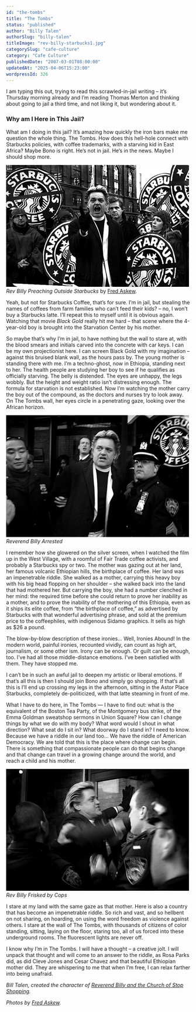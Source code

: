 ```yaml
---
id: "the-tombs"
title: "The Tombs"
status: "published"
author: "Billy Talen"
authorSlug: "billy-talen"
titleImage: "rev-billy-starbucks1.jpg"
categorySlug: "cafe-culture"
category: "Cafe Culture"
publishedDate: "2007-03-01T08:00:00"
updatedAt: "2025-04-06T15:23:00"
wordpressId: 326
---
```


I am typing this out, trying to read this scrawled-in-jail writing – it’s Thursday morning already and I’m reading Thomas Merton and thinking about going to jail a third time, and not liking it, but wondering about it.

### Why am I Here in This Jail?

What am I doing in this jail? It’s amazing how quickly the iron bars make me question the whole thing. The Tombs. How does this hell-hole connect with Starbucks policies, with coffee trademarks, with a starving kid in East Africa? Maybe Bono is right. He’s not in jail. He’s in the news. Maybe I should shop more.

![Rev Billy Preaching Outside Starbucks](rev-billy-starbucks1.jpg)  
*Rev Billy Preaching Outside Starbucks* by [Fred Askew](http://www.fredaskew.com/).

Yeah, but not for Starbucks Coffee, that’s for sure. I’m in jail, but stealing the names of coffees from farm families who can’t feed their kids? – no, I won’t buy a Starbucks latte. I’ll repeat this to myself until it is obvious again. Watching that movie *Black Gold* really hit me hard – that scene where the 4-year-old boy is brought into the Starvation Center by his mother.

So maybe that’s why I’m in jail, to have nothing but the wall to stare at, with the blood smears and initials carved into the concrete with car keys. I can be my own projectionist here. I can screen Black Gold with my imagination – against this bruised blank wall, as the hours pass by. The young mother is standing there with me. I’m a techno-ghost, now in Ethiopia, standing next to her. The health people are studying her boy to see if he qualifies as officially starving. The belly is distended. The eyes are unhappy, the legs wobbly. But the height and weight ratio isn’t distressing enough. The formula for starvation is not established. Now I’m watching the mother carry the boy out of the compound, as the doctors and nurses try to look away. On The Tombs wall, her eyes circle in a penetrating gaze, looking over the African horizon.

![Reverend Billy Arrested ](rev-billy-arrest.jpg)  
*Reverend Billy Arrested* 

I remember how she glowered on the silver screen, when I watched the film up in the West Village, with a roomful of Fair Trade coffee activists, and probably a Starbucks spy or two. The mother was gazing out at her land, her famous volcanic Ethiopian hills, the birthplace of coffee. Her land was an impenetrable riddle. She walked as a mother, carrying this heavy boy with his big head flopping on her shoulder – she walked back into the land that had mothered her. But carrying the boy, she had a number clenched in her mind: the required time before she could return to prove her inability as a mother, and to prove the inability of the mothering of this Ethiopia, even as it ships its elite coffee, from “the birthplace of coffee,” as advertised by Starbucks with that wonderful advertising phrase, and sold at the premium price to the coffeephiles, with indigenous Sidamo graphics. It sells as high as $26 a pound.

The blow-by-blow description of these ironies… Well, Ironies Abound! In the modern world, painful ironies, recounted vividly, can count as high art, journalism, or some other ism. Irony can be enough. Or guilt can be enough, too. I’ve had all those middle-distance emotions. I’ve been satisfied with them. They have stopped me.

I can’t be in such an awful jail to deepen my artistic or liberal emotions. If that’s all this is then I should join Bono and simply go shopping. If that’s all this is I’ll end up crossing my legs in the afternoon, sitting in the Astor Place Starbucks, completely de-politicized, with that latte steaming in front of me.

What I have to do here, in The Tombs — I have to find out: what is the equivalent of the Boston Tea Party, of the Montgomery bus strike, of the Emma Goldman sweatshop sermons in Union Square? How can I change things by what we do with my body? What word would I shout in what direction? What seat do I sit in? What doorway do I stand in? I need to know. Because we have a riddle in our land too… We have the riddle of American Democracy. We are told that this is the place where change can begin. There is something that compassionate people can do that begins change and that change can travel in a growing change around the world, and reach a child and his mother.

![Rev Billy Frisked by Cops](rev-billy-frisked.jpg)  
*Rev Billy Frisked by Cops*

I stare at my land with the same gaze as that mother. Here is also a country that has become an impenetrable riddle. So rich and vast, and so hellbent on not sharing, on hoarding, on using the word freedom as violence against others. I stare at the wall of The Tombs, with thousands of citizens of color standing, sitting, laying on the floor, staring too, all of us forced into these underground rooms. The fluorescent lights are never off.

I know why I’m in The Tombs. I will have a thought – a creative jolt. I will unpack that thought and will come to an answer to the riddle, as Rosa Parks did, as did Cleve Jones and Cesar Chavez and that beautiful Ethiopian mother did. They are whispering to me that when I’m free, I can relax farther into being unafraid.

*Bill Talen, created the character of [Reverend Billy and the Church of Stop Shopping](https://revbilly.com/).*

*Photos by [Fred Askew](http://www.fredaskew.com/).*
